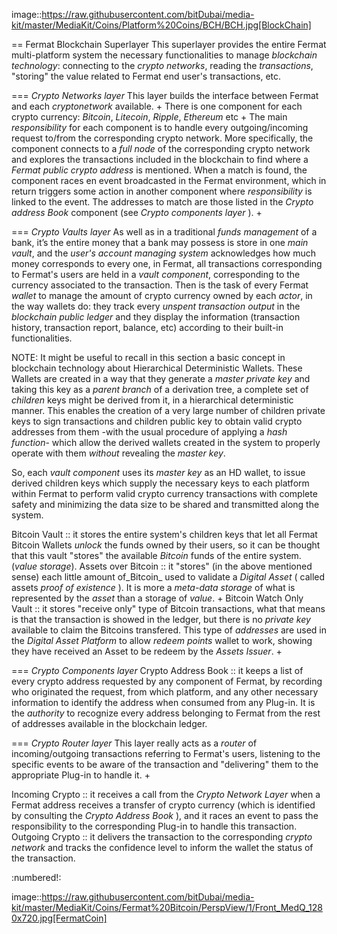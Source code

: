 image::https://raw.githubusercontent.com/bitDubai/media-kit/master/MediaKit/Coins/Platform%20Coins/BCH/BCH.jpg[BlockChain]

== Fermat Blockchain Superlayer
This superlayer provides the entire Fermat multi-platform system the necessary functionalities to manage *blockchain technology*: connecting to the _crypto networks_, reading the _transactions_, "storing" the value related to Fermat end user's transactions, etc.

=== _Crypto Networks layer_
This layer builds the interface between Fermat and each _cryptonetwork_ available. +
There is one component for each crypto currency: *Bitcoin*, *Litecoin*, *Ripple*, *Ethereum* etc +
The main _responsibility_ for each component is to handle every outgoing/incoming request to/from the corresponding crypto network.
More specifically, the component connects to a *full node* of the corresponding crypto network and explores the transactions included in the blockchain to find where a *Fermat public crypto address* is mentioned. When a match is found, the component races en event broadcasted in the Fermat environment, which in return triggers some action in another component where _responsibility_ is linked to the event. The addresses to match are those listed in the _Crypto address Book_ component (see _Crypto components layer_ ). +

=== _Crypto Vaults layer_
As well as in a traditional *funds management* of a bank, it’s the entire money that a bank may possess is store in one _main vault_, and the _user's account managing system_ acknowledges how much money corresponds to every one, in Fermat, all transactions corresponding to Fermat's users are held in a *vault component*, corresponding to the currency associated to the transaction. Then is the task of every Fermat *wallet* to manage the amount of crypto currency owned by each *actor*, in the way wallets do: they track every *unspent transaction output* in the _blockchain public ledger_ and they display the information (transaction history, transaction report, balance, etc) according to their built-in functionalities.

NOTE: It might be useful to recall in this section a basic concept in blockchain technology about Hierarchical Deterministic Wallets.
These Wallets are created in a way that they generate a *master private key* and taking this key as a *parent branch* of a derivation tree, a complete set of *children* keys might be derived from it, in a hierarchical deterministic manner. This enables the creation of a very large number of children private keys to sign transactions and children public key to obtain valid crypto addresses from them -with the usual procedure of applying a _hash function_- which allow the derived wallets created in the system to properly operate with them _without_ revealing the *master key*.

So, each *vault component* uses its _master key_ as an HD wallet, to issue derived children keys which supply the necessary keys to each platform within Fermat to perform valid crypto currency transactions with complete safety and minimizing the data size to be shared and transmitted along the system.


Bitcoin Vault :: it stores the entire system's children keys that let all Fermat Bitcoin Wallets *unlock* the funds owned by their users, so it can be thought that this vault "stores" the available _Bitcoin_ funds of the entire system. (*value storage*).
Assets over Bitcoin :: it "stores" (in the above mentioned sense) each little amount of_Bitcoin_ used to validate a *Digital Asset* ( called assets _proof of existence_ ). It is more a *meta-data storage* of what is represented by the *asset* than a storage of *value*. +
Bitcoin Watch Only Vault :: it stores "receive only" type of Bitcoin transactions, what that means is that the transaction is showed in the ledger, but there is no _private key_ available to claim the Bitcoins transfered. This type of *addresses* are used in the _Digital Asset Platform_ to allow *redeem points* wallet to work, showing they have received an Asset to be redeem by the *Assets Issuer*. +

=== _Crypto Components layer_
Crypto Address Book :: it keeps a list of every crypto address requested by any component of Fermat, by recording who originated the request, from which platform, and any other necessary information to identify the address when consumed from any Plug-in. It is the _authority_ to recognize every address belonging to Fermat from the rest of addresses available in the blockchain ledger.

=== _Crypto Router layer_
This layer really acts as a  *router* of incoming/outgoing transactions referring to Fermat's users, listening to the specific events to be aware of the transaction and  "delivering" them to the appropriate Plug-in to handle it. +

Incoming Crypto :: it receives a call from the _Crypto Network Layer_ when a Fermat address receives a transfer of crypto currency (which is identified by consulting the _Crypto Address Book_ ), and it races an event to pass the responsibility to the corresponding Plug-in to handle this transaction.
Outgoing Crypto :: it delivers the transaction to the corresponding *crypto network* and tracks the confidence level to inform the wallet the status of the transaction.

:numbered!:

image::https://raw.githubusercontent.com/bitDubai/media-kit/master/MediaKit/Coins/Fermat%20Bitcoin/PerspView/1/Front_MedQ_1280x720.jpg[FermatCoin]







